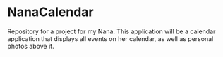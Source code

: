 # NanaCalendar
Repository for a project for my Nana. This application will be a calendar application that displays all events on her calendar, as well as personal photos above it.
